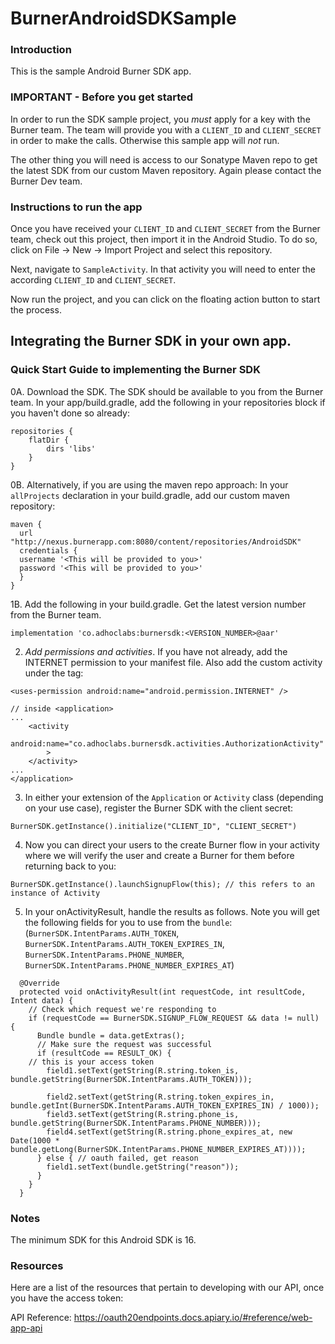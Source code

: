# BurnerAndroidSDKSample

### Introduction
This is the sample Android Burner SDK app. 

### IMPORTANT - Before you get started
In order to run the SDK sample project, you *must* apply for a key with the Burner team. The team will provide you with a `CLIENT_ID` and `CLIENT_SECRET` in order to make the calls. Otherwise this sample app will *not* run.

The other thing you will need is access to our Sonatype Maven repo to get the latest SDK from our custom Maven repository. Again please contact the Burner Dev team.

### Instructions to run the app
Once you have received your `CLIENT_ID` and `CLIENT_SECRET` from the Burner team, check out this project, then import it in the Android Studio. To do so, click on File -> New -> Import Project and select this repository.

Next, navigate to `SampleActivity`. In that activity you will need to enter the according `CLIENT_ID` and `CLIENT_SECRET`.

Now run the project, and you can click on the floating action button to start the process.

## Integrating the Burner SDK in your own app.

### Quick Start Guide to implementing the Burner SDK

0A. Download the SDK. The SDK should be available to you from the Burner team. In your app/build.gradle, add the following in your repositories block if you haven't done so already:
```
repositories {
    flatDir {
        dirs 'libs'
    }
}
```

0B. Alternatively, if you are using the maven repo approach: In your `allProjects` declaration in your build.gradle, add our custom maven repository:

```
maven {
  url "http://nexus.burnerapp.com:8080/content/repositories/AndroidSDK"
  credentials {
  username '<This will be provided to you>'
  password '<This will be provided to you>'
  }
}
```

1B. Add the following in your build.gradle. Get the latest version number from the Burner team.
```
implementation 'co.adhoclabs:burnersdk:<VERSION_NUMBER>@aar' 
```

2. *Add permissions and activities*. If you have not already, add the INTERNET permission to your manifest file. Also add the custom activity under the <application> tag:
```
<uses-permission android:name="android.permission.INTERNET" />
 
// inside <application>
...
    <activity
        android:name="co.adhoclabs.burnersdk.activities.AuthorizationActivity"
        >
    </activity>
...
</application>
```

3. In either your extension of the `Application` or `Activity` class (depending on your use case), register the Burner SDK with the client secret:
```
BurnerSDK.getInstance().initialize("CLIENT_ID", "CLIENT_SECRET")
```

4. Now you can direct your users to the create Burner flow in your activity where we will verify the user and create a Burner for them before returning back to you:
```
BurnerSDK.getInstance().launchSignupFlow(this); // this refers to an instance of Activity
```

5. In your onActivityResult, handle the results as follows. Note you will get the following fields for you to use from the `bundle`: (`BurnerSDK.IntentParams.AUTH_TOKEN`, `BurnerSDK.IntentParams.AUTH_TOKEN_EXPIRES_IN`, `BurnerSDK.IntentParams.PHONE_NUMBER`, `BurnerSDK.IntentParams.PHONE_NUMBER_EXPIRES_AT`)
```
  @Override
  protected void onActivityResult(int requestCode, int resultCode, Intent data) {
    // Check which request we're responding to
    if (requestCode == BurnerSDK.SIGNUP_FLOW_REQUEST && data != null) {
      Bundle bundle = data.getExtras();
      // Make sure the request was successful
      if (resultCode == RESULT_OK) {
	// this is your access token
        field1.setText(getString(R.string.token_is, bundle.getString(BurnerSDK.IntentParams.AUTH_TOKEN)));

        field2.setText(getString(R.string.token_expires_in, bundle.getInt(BurnerSDK.IntentParams.AUTH_TOKEN_EXPIRES_IN) / 1000));
        field3.setText(getString(R.string.phone_is, bundle.getString(BurnerSDK.IntentParams.PHONE_NUMBER)));
        field4.setText(getString(R.string.phone_expires_at, new Date(1000 * bundle.getLong(BurnerSDK.IntentParams.PHONE_NUMBER_EXPIRES_AT))));
      } else { // oauth failed, get reason
        field1.setText(bundle.getString("reason"));
      }
    }
  }
```

### Notes
The minimum SDK for this Android SDK is 16.

### Resources
Here are a list of the resources that pertain to developing with our API, once you have the access token:

API Reference: https://oauth20endpoints.docs.apiary.io/#reference/web-app-api


